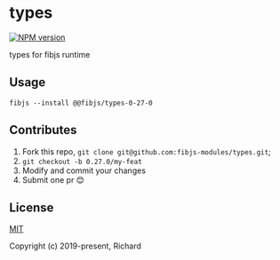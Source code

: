 # types

[![NPM version](https://img.shields.io/npm/v/@fibjs/types-0-27-0.svg)](https://www.npmjs.org/package/@fibjs/types-0-27-0)

types for fibjs runtime

## Usage

```
fibjs --install @@fibjs/types-0-27-0
```

## Contributes

1. Fork this repo, `git clone git@github.com:fibjs-modules/types.git`;
2. `git checkout -b 0.27.0/my-feat`
3. Modify and commit your changes
4. Submit one pr 😊

## License

[MIT](https://opensource.org/licenses/MIT)

Copyright (c) 2019-present, Richard